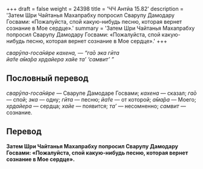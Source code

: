 +++
draft = false
weight = 24398
title = 'ЧЧ Антйа 15.82'
description = 'Затем Шри Чайтанья Махапрабху попросил Сварупу Дамодару Госвами: «Пожалуйста, спой какую-нибудь песню, которая вернет сознание в Мое сердце».'
summary = 'Затем Шри Чайтанья Махапрабху попросил Сварупу Дамодару Госвами: «Пожалуйста, спой какую-нибудь песню, которая вернет сознание в Мое сердце».'
+++

_сварӯпа-госа̄н̃ире кахена, — “га̄о эка гӣта  
йа̄те а̄ма̄ра хр̣дайера хайе та’ ‘самвит’ ”_

## Пословный перевод

_сварӯпа_\-_госа̄н̃ире_ — Сварупе Дамодаре Госвами; _кахена_ — сказал; _га̄о_ — спой; _эка_ — одну; _гӣта_ — песню; _йа̄те_ — от которой; _а̄ма̄ра_ — Моего; _хр̣дайера_ — сердца; _хайе_ — появится; _та’_ — несомненно; _самвит_ — сознание.

## Перевод

**Затем Шри Чайтанья Махапрабху попросил Сварупу Дамодару Госвами: «Пожалуйста, спой какую-нибудь песню, которая вернет сознание в Мое сердце».**
